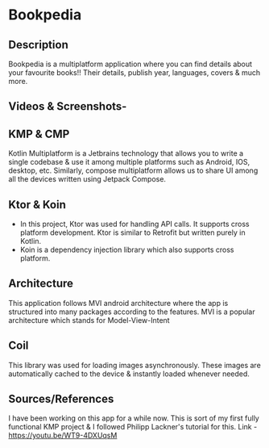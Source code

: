 # Bookpedia
## Description
Bookpedia is a multiplatform application where you can find details about your favourite books!! Their details, publish year, languages, covers & much more.

## Videos & Screenshots-


## KMP & CMP
Kotlin Multiplatform is a Jetbrains technology that allows you to write a single codebase & use it among multiple platforms such as Android, IOS, desktop, etc.
Similarly, compose multiplatform allows us to share UI among all the devices written using Jetpack Compose.

## Ktor & Koin
* In this project, Ktor was used for handling API calls. It supports cross platform development. Ktor is similar to Retrofit but written purely in Kotlin.
* Koin is a dependency injection library which also supports cross platform.

## Architecture
This application follows MVI android architecture where the app is structured into many packages according to the features.
MVI is a popular architecture which stands for Model-View-Intent

## Coil
This library was used for loading images asynchronously. These images are automatically cached to the device & instantly loaded whenever needed.

## Sources/References
I have been working on this app for a while now. This is sort of my first fully functional KMP project & I followed Philipp Lackner's tutorial for this. Link -https://youtu.be/WT9-4DXUqsM


